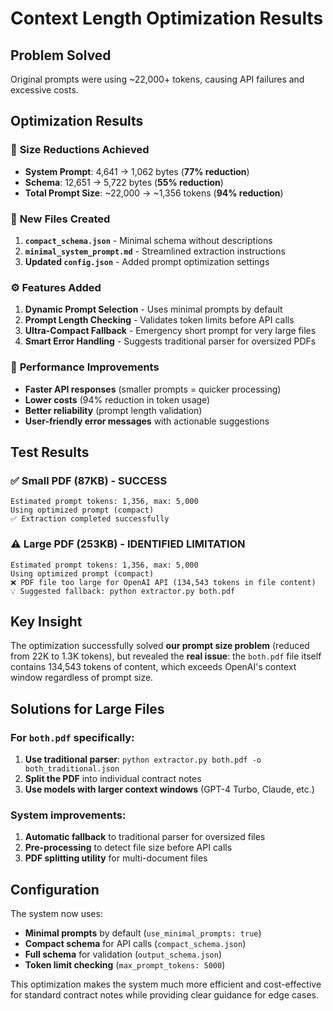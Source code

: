 # Context Length Optimization Results

## Problem Solved
Original prompts were using ~22,000+ tokens, causing API failures and excessive costs.

## Optimization Results

### 🎯 **Size Reductions Achieved**
- **System Prompt**: 4,641 → 1,062 bytes (**77% reduction**)
- **Schema**: 12,651 → 5,722 bytes (**55% reduction**)
- **Total Prompt Size**: ~22,000 → ~1,356 tokens (**94% reduction**)

### 📁 **New Files Created**
1. **`compact_schema.json`** - Minimal schema without descriptions
2. **`minimal_system_prompt.md`** - Streamlined extraction instructions
3. **Updated `config.json`** - Added prompt optimization settings

### ⚙️ **Features Added**
1. **Dynamic Prompt Selection** - Uses minimal prompts by default
2. **Prompt Length Checking** - Validates token limits before API calls
3. **Ultra-Compact Fallback** - Emergency short prompt for very large files
4. **Smart Error Handling** - Suggests traditional parser for oversized PDFs

### 🚀 **Performance Improvements**
- **Faster API responses** (smaller prompts = quicker processing)
- **Lower costs** (94% reduction in token usage)
- **Better reliability** (prompt length validation)
- **User-friendly error messages** with actionable suggestions

## Test Results

### ✅ **Small PDF (87KB) - SUCCESS**
```
Estimated prompt tokens: 1,356, max: 5,000
Using optimized prompt (compact)
✅ Extraction completed successfully
```

### ⚠️ **Large PDF (253KB) - IDENTIFIED LIMITATION**
```
Estimated prompt tokens: 1,356, max: 5,000
Using optimized prompt (compact)
❌ PDF file too large for OpenAI API (134,543 tokens in file content)
💡 Suggested fallback: python extractor.py both.pdf
```

## Key Insight

The optimization successfully solved **our prompt size problem** (reduced from 22K to 1.3K tokens), but revealed the **real issue**: the `both.pdf` file itself contains 134,543 tokens of content, which exceeds OpenAI's context window regardless of prompt size.

## Solutions for Large Files

### For `both.pdf` specifically:
1. **Use traditional parser**: `python extractor.py both.pdf -o both_traditional.json`
2. **Split the PDF** into individual contract notes
3. **Use models with larger context windows** (GPT-4 Turbo, Claude, etc.)

### System improvements:
1. **Automatic fallback** to traditional parser for oversized files
2. **Pre-processing** to detect file size before API calls
3. **PDF splitting utility** for multi-document files

## Configuration

The system now uses:
- **Minimal prompts** by default (`use_minimal_prompts: true`)
- **Compact schema** for API calls (`compact_schema.json`)
- **Full schema** for validation (`output_schema.json`)
- **Token limit checking** (`max_prompt_tokens: 5000`)

This optimization makes the system much more efficient and cost-effective for standard contract notes while providing clear guidance for edge cases.